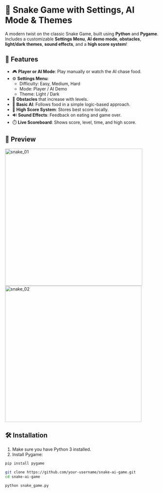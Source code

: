 # 🐍 Snake Game with Settings, AI Mode & Themes

A modern twist on the classic Snake Game, built using **Python** and **Pygame**. Includes a customizable **Settings Menu**, **AI demo mode**, **obstacles**, **light/dark themes**, **sound effects**, and a **high score system**!

## 🚀 Features

- 🎮 **Player or AI Mode**: Play manually or watch the AI chase food.
- ⚙️ **Settings Menu**:
  - Difficulty: Easy, Medium, Hard
  - Mode: Player / AI Demo
  - Theme: Light / Dark
- 🧱 **Obstacles** that increase with levels.
- 🧠 **Basic AI**: Follows food in a simple logic-based approach.
- 💾 **High Score System**: Stores best score locally.
- 🔊 **Sound Effects**: Feedback on eating and game over.
- ⏱️ **Live Scoreboard**: Shows score, level, time, and high score.

## 🎥 Preview

<img width="451" alt="snake_01" alt="Game Screenshot" src="https://github.com/user-attachments/assets/b77508ad-9e58-4ca5-9124-278380217f46" />
<img width="448" alt="snake_02" alt="Game Screenshot" src="https://github.com/user-attachments/assets/254390cf-34d0-4bc2-9d88-c7840f516121" />


## 🛠️ Installation

1. Make sure you have Python 3 installed.
2. Install Pygame:

```bash
pip install pygame
```

```bash
git clone https://github.com/your-username/snake-ai-game.git
cd snake-ai-game
```

```bash
python snake_game.py
```
